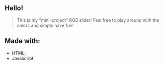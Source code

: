 ## Hello!
> This is my "mini-project" RGB slider! Feel free to play around with the colors and simply have fun!
## Made with:
- HTML;
- Javascript
